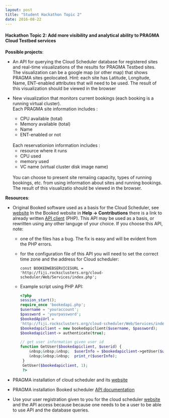 ```yaml
---
layout: post
title: "Student Hackathon Topic 2"
date: 2016-08-22
---
```


<div class="border">
  <h4>Hackathon Topic 2: Add more visibility and analytical ability to PRAGMA
  Cloud Testbed services </h4>
</div>

**Possible projects**: 

* An API for querying the Cloud Scheduler database for registered sites and 
  real-time visualizations of the results for PRAGMA Testbed sites. The
  visualization can be a google map (or other map) that shows PRAGMA sites
  geolocated.  Hint: each site has Latitude, Longitude, Name, ENT-enabled attributes
  that will need to be used. The result of this visualization should be viewed
  in the browser

* New visualization that monitors current bookings (each booking is a running virtual cluster).
  <br>Each PRAGMA site information includes :

  * CPU available (total)
  * Memory available (total)
  * Name 
  * ENT-enabled or not

  <br>
  Each reservationion information includes :

  * resource where it runs
  * CPU used
  * memory used
  * VC name (virtual cluster disk image name)

  <br>
  You can choose to present site remaiing capacity, types of running bookings,
  etc. from using information about sites and running bookings. 
  The result of this visualizatio should be viewed in the browser.

**Resources**:

* Original Booked software used as a basis for the Cloud Scheduler, see [website][1]
  In the Booked website in **Help -> Contributions** there is a link to already
  written [API client][2] (PHP). This API may be used as a basis, or rewritten 
  using any other languge of your choice. If you choose this API, note:

  * one of the files has a bug. The fix is easy and will be evident from the PHP errors. 
  * for the configuration file of this API you will need to set the correct time zone and the
    address for Cloud scheduler:<br>

        const BOOKEDWEBSERVICESURL = 'http://fiji.rocksclusters.org/cloud-scheduler/Web/Services/index.php';

  * Example script using  PHP API:<br>

      ```php
      <?php
      session_start();
      require_once 'bookedapi.php';
      $username = 'youraccount';
      $password = 'yourpassword';
      $bookedApiUrl =
      'http://fiji.rocksclusters.org/cloud-scheduler/Web/Services/index.php';
      $bookedapiclient = new bookedapiclient($username, $password);
      $bookedapiclient-> authenticate(true);
    
      // get user information given user id 
      function GetUser($bookedapiclient, $userid) {
          &nbsp;&nbsp;&nbsp;  $userInfo = $bookedapiclient->getUser($userid);
          &nbsp;&nbsp;&nbsp;  print_r($userInfo);
       }
       GetUser($bookedapiclient, 1);
       ?>
       ``` 

* PRAGMA installation of cloud scheduler and its [website][3] 
* PRAGMA installation Booked scheduler [API documentation][4]
* Use your user registration given to you for the cloud scheduler [website][3]
  and the API  access because because one needs to be a user
  to be able to use API and the database queries. 

[1]: http://www.bookedscheduler.com 
[2]: https://github.com/TrueSerenity/booked-php-api-client 
[3]: http://fiji.rocksclusters.org/cloud-scheduler   
[4]: http://fiji.rocksclusters.org/cloud-scheduler/Web/Services
